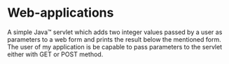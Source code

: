 # Web-applications
A simple Java™ servlet which adds two integer values passed by a user as parameters to a web form and prints
the result below the mentioned form. The user of my application is be capable to pass parameters to the servlet
either with GET or POST method.
